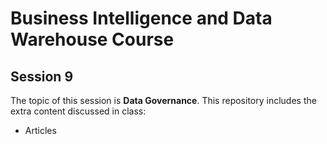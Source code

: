 # Business Intelligence and Data Warehouse Course

## Session 9

The topic of this session is **Data Governance**. This repository includes the extra content discussed in class:

  - Articles
